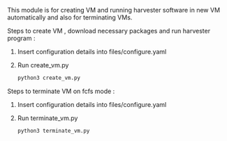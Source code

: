 This module is for creating VM and running harvester software in new VM automatically and also for terminating VMs.

Steps to create VM , download necessary packages and run harvester program :

1. Insert configuration details into files/configure.yaml

2. Run create_vm.py

   ```bash
   python3 create_vm.py
   ```

Steps to terminate VM on fcfs mode :

1. Insert configuration details into files/configure.yaml

2. Run terminate_vm.py

   ```bash
   python3 terminate_vm.py
